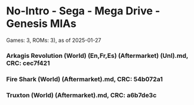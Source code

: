 # No-Intro - Sega - Mega Drive - Genesis MIAs
Games: 3, ROMs: 3), as of 2025-01-27
### Arkagis Revolution (World) (En,Fr,Es) (Aftermarket) (Unl).md, CRC: cec7f421
### Fire Shark (World) (Aftermarket).md, CRC: 54b072a1
### Truxton (World) (Aftermarket).md, CRC: a6b7de3c
